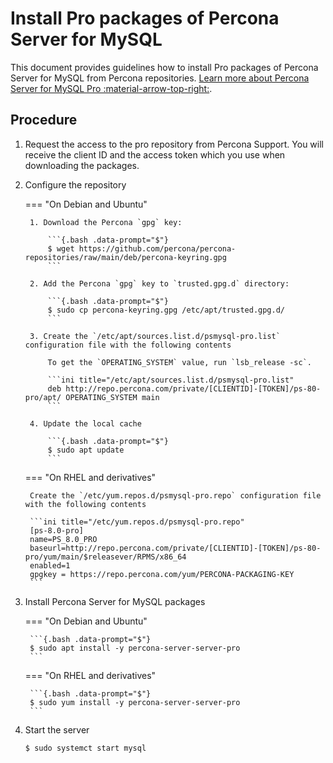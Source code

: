 # Install Pro packages of Percona Server for MySQL

This document provides guidelines how to install Pro packages of Percona Server for MySQL from Percona repositories. [Learn more about Percona Server for MySQL Pro :material-arrow-top-right:](../psmysql-pro.md).

## Procedure

1. Request the access to the pro repository from Percona Support. You will receive the client ID and the access token which you use when downloading the packages.

2. Configure the repository

    === "On Debian and Ubuntu"

        1. Download the Percona `gpg` key:

            ```{.bash .data-prompt="$"}
            $ wget https://github.com/percona/percona-repositories/raw/main/deb/percona-keyring.gpg 
            ```

        2. Add the Percona `gpg` key to `trusted.gpg.d` directory:

            ```{.bash .data-prompt="$"}
            $ sudo cp percona-keyring.gpg /etc/apt/trusted.gpg.d/
            ```

        3. Create the `/etc/apt/sources.list.d/psmysql-pro.list` configuration file with the following contents

            To get the `OPERATING_SYSTEM` value, run `lsb_release -sc`.
            
            ```ini title="/etc/apt/sources.list.d/psmysql-pro.list"
            deb http://repo.percona.com/private/[CLIENTID]-[TOKEN]/ps-80-pro/apt/ OPERATING_SYSTEM main
            ```

        4. Update the local cache

            ```{.bash .data-prompt="$"}
            $ sudo apt update
            ```

    === "On RHEL and derivatives"

        Create the `/etc/yum.repos.d/psmysql-pro.repo` configuration file with the following contents

        ```ini title="/etc/yum.repos.d/psmysql-pro.repo"
        [ps-8.0-pro]
        name=PS_8.0_PRO
        baseurl=http://repo.percona.com/private/[CLIENTID]-[TOKEN]/ps-80-pro/yum/main/$releasever/RPMS/x86_64
        enabled=1
        gpgkey = https://repo.percona.com/yum/PERCONA-PACKAGING-KEY
        ```

3. Install Percona Server for MySQL packages

    === "On Debian and Ubuntu"

        ```{.bash .data-prompt="$"}
        $ sudo apt install -y percona-server-server-pro
        ```

    === "On RHEL and derivatives"

        ```{.bash .data-prompt="$"}
        $ sudo yum install -y percona-server-server-pro
        ```

4. Start the server

    ```{.bash .data-prompt="$"}
    $ sudo systemct start mysql
    ```

